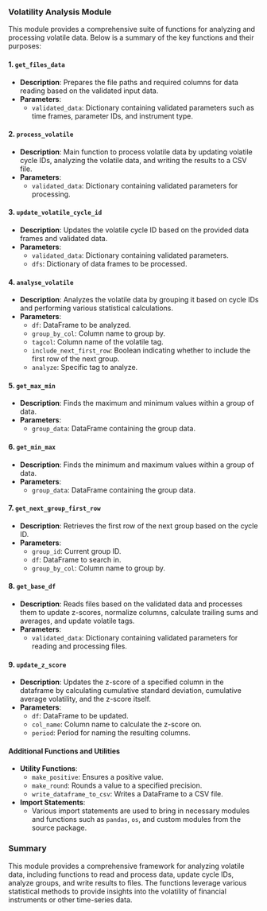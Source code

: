 ### Volatility Analysis Module

This module provides a comprehensive suite of functions for analyzing and processing volatile data. Below is a summary of the key functions and their purposes:

#### 1. `get_files_data`

- **Description**: Prepares the file paths and required columns for data reading based on the validated input data.
- **Parameters**:
  - `validated_data`: Dictionary containing validated parameters such as time frames, parameter IDs, and instrument type.

#### 2. `process_volatile`

- **Description**: Main function to process volatile data by updating volatile cycle IDs, analyzing the volatile data, and writing the results to a CSV file.
- **Parameters**:
  - `validated_data`: Dictionary containing validated parameters for processing.

#### 3. `update_volatile_cycle_id`

- **Description**: Updates the volatile cycle ID based on the provided data frames and validated data.
- **Parameters**:
  - `validated_data`: Dictionary containing validated parameters.
  - `dfs`: Dictionary of data frames to be processed.

#### 4. `analyse_volatile`

- **Description**: Analyzes the volatile data by grouping it based on cycle IDs and performing various statistical calculations.
- **Parameters**:
  - `df`: DataFrame to be analyzed.
  - `group_by_col`: Column name to group by.
  - `tagcol`: Column name of the volatile tag.
  - `include_next_first_row`: Boolean indicating whether to include the first row of the next group.
  - `analyze`: Specific tag to analyze.

#### 5. `get_max_min`

- **Description**: Finds the maximum and minimum values within a group of data.
- **Parameters**:
  - `group_data`: DataFrame containing the group data.

#### 6. `get_min_max`

- **Description**: Finds the minimum and maximum values within a group of data.
- **Parameters**:
  - `group_data`: DataFrame containing the group data.

#### 7. `get_next_group_first_row`

- **Description**: Retrieves the first row of the next group based on the cycle ID.
- **Parameters**:
  - `group_id`: Current group ID.
  - `df`: DataFrame to search in.
  - `group_by_col`: Column name to group by.

#### 8. `get_base_df`

- **Description**: Reads files based on the validated data and processes them to update z-scores, normalize columns, calculate trailing sums and averages, and update volatile tags.
- **Parameters**:
  - `validated_data`: Dictionary containing validated parameters for reading and processing files.

#### 9. `update_z_score`

- **Description**: Updates the z-score of a specified column in the dataframe by calculating cumulative standard deviation, cumulative average volatility, and the z-score itself.
- **Parameters**:
  - `df`: DataFrame to be updated.
  - `col_name`: Column name to calculate the z-score on.
  - `period`: Period for naming the resulting columns.

#### Additional Functions and Utilities

- **Utility Functions**:
  - `make_positive`: Ensures a positive value.
  - `make_round`: Rounds a value to a specified precision.
  - `write_dataframe_to_csv`: Writes a DataFrame to a CSV file.
- **Import Statements**:
  - Various import statements are used to bring in necessary modules and functions such as `pandas`, `os`, and custom modules from the source package.

### Summary

This module provides a comprehensive framework for analyzing volatile data, including functions to read and process data, update cycle IDs, analyze groups, and write results to files. The functions leverage various statistical methods to provide insights into the volatility of financial instruments or other time-series data.
